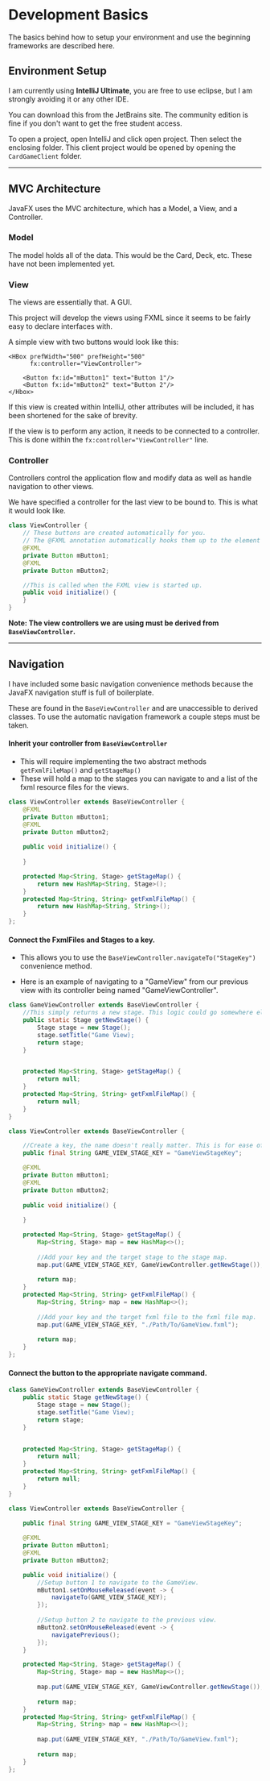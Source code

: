 # Development Basics

The basics behind how to setup your environment and use the beginning frameworks are described here. 

## Environment Setup
I am currently using **IntelliJ Ultimate**, you are free to use eclipse, but I am strongly avoiding it or any other IDE.

You can download this from the JetBrains site. The community edition is fine if you don't want to get the free student access. 

To open a project, open IntelliJ and click open project. Then select the enclosing folder. This client project would be opened by opening the ``` CardGameClient ``` folder.

---

## MVC Architecture
JavaFX uses the MVC architecture, which has a Model, a View, and a Controller.

### Model
The model holds all of the data. This would be the Card, Deck, etc.
These have not been implemented yet.

### View
The views are essentially that. A GUI. 

This project will develop the views using FXML since it seems to be fairly easy to declare interfaces with.

A simple view with two buttons would look like this:
``` fxml
<HBox prefWidth="500" prefHeight="500"
      fx:controller="ViewController">
      
    <Button fx:id="mButton1" text="Button 1"/>
    <Button fx:id="mButton2" text="Button 2"/>
</Hbox>
```
If this view is created within IntelliJ, other attributes will be included, it has been shortened for the sake of brevity.

If the view is to perform any action, it needs to be connected to a controller.
This is done within the ``` fx:controller="ViewController" ``` line.

### Controller

Controllers control the application flow and modify data as well as handle navigation to other views.

We have specified a controller for the last view to be bound to. This is what it would look like. 

``` java
class ViewController {
    // These buttons are created automatically for you.
    // The @FXML annotation automatically hooks them up to the element with the same fx:id.
    @FXML
    private Button mButton1;
    @FXML
    private Button mButton2;

    //This is called when the FXML view is started up. 
    public void initialize() {
    }
}
```

**Note: The view controllers we are using must be derived from ```BaseViewController```.**

---

## Navigation

I have included some basic navigation convenience methods because the JavaFX navigation stuff is full of boilerplate. 

These are found in the ``` BaseViewController ``` and are unaccessible to derived classes. To use the automatic navigation framework a couple steps must be taken.

#### Inherit your controller from ```BaseViewController```
  - This will require implementing the two abstract methods ``` getFxmlFileMap() ``` and ``` getStageMap() ```
  - These will hold a map to the stages you can navigate to and a list of the fxml resource files for the views.

``` java
class ViewController extends BaseViewController {
    @FXML
    private Button mButton1;
    @FXML
    private Button mButton2;
    
    public void initialize() {
        
    }

    protected Map<String, Stage> getStageMap() {
        return new HashMap<String, Stage>();
    }
    protected Map<String, String> getFxmlFileMap() {
        return new HashMap<String, String>();
    }
};
```

#### Connect the FxmlFiles and Stages to a key.
  - This allows you to use the ``` BaseViewController.navigateTo("StageKey") ``` convenience method.

  - Here is an example of navigating to a "GameView" from our previous view with its controller being named "GameViewController".
``` java
class GameViewController extends BaseViewController {
    //This simply returns a new stage. This logic could go somewhere else, but it allows us to set the title and a few other properties here.
    public static Stage getNewStage() {
        Stage stage = new Stage();
        stage.setTitle("Game View);
        return stage;
    }


    protected Map<String, Stage> getStageMap() {
        return null;
    }
    protected Map<String, String> getFxmlFileMap() {
        return null;
    }
}

class ViewController extends BaseViewController {

    //Create a key, the name doesn't really matter. This is for ease of use.
    public final String GAME_VIEW_STAGE_KEY = "GameViewStageKey";

    @FXML
    private Button mButton1;
    @FXML
    private Button mButton2;
    
    public void initialize() {
        
    }

    protected Map<String, Stage> getStageMap() {
        Map<String, Stage> map = new HashMap<>();
    
        //Add your key and the target stage to the stage map.
        map.put(GAME_VIEW_STAGE_KEY, GameViewController.getNewStage());
    
        return map;
    }
    protected Map<String, String> getFxmlFileMap() {
        Map<String, String> map = new HashMap<>();
        
        //Add your key and the target fxml file to the fxml file map.
        map.put(GAME_VIEW_STAGE_KEY, "./Path/To/GameView.fxml");
        
        return map;
    }
};
```

#### Connect the button to the appropriate navigate command.
``` java
class GameViewController extends BaseViewController {
    public static Stage getNewStage() {
        Stage stage = new Stage();
        stage.setTitle("Game View);
        return stage;
    }


    protected Map<String, Stage> getStageMap() {
        return null;
    }
    protected Map<String, String> getFxmlFileMap() {
        return null;
    }
}

class ViewController extends BaseViewController {

    public final String GAME_VIEW_STAGE_KEY = "GameViewStageKey";
    
    @FXML
    private Button mButton1;
    @FXML
    private Button mButton2;

    public void initialize() {
        //Setup button 1 to navigate to the GameView.
        mButton1.setOnMouseReleased(event -> {
            navigateTo(GAME_VIEW_STAGE_KEY);
        });
        
        //Setup button 2 to navigate to the previous view.
        mButton2.setOnMouseReleased(event -> {
            navigatePrevious();
        });
    }

    protected Map<String, Stage> getStageMap() {
        Map<String, Stage> map = new HashMap<>();
    
        map.put(GAME_VIEW_STAGE_KEY, GameViewController.getNewStage());
    
        return map;
    }
    protected Map<String, String> getFxmlFileMap() {
        Map<String, String> map = new HashMap<>();
        
        map.put(GAME_VIEW_STAGE_KEY, "./Path/To/GameView.fxml");
        
        return map;
    }
};
```